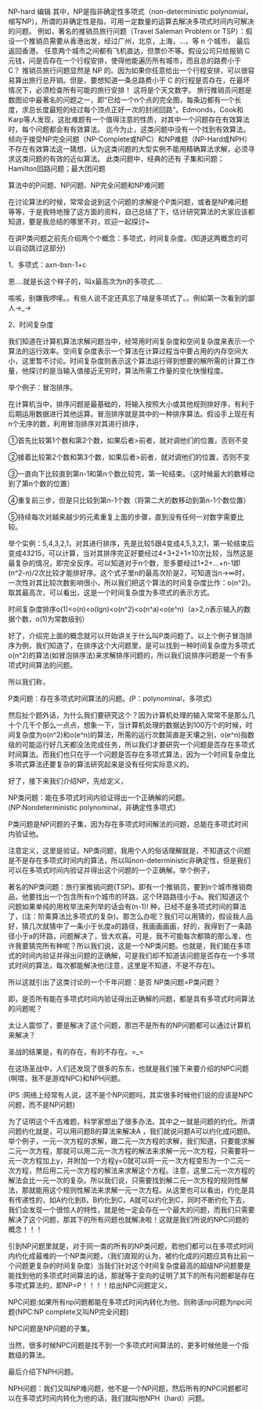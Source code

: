 NP-hard
编辑
其中，NP是指非确定性多项式（non-deterministic polynomial，缩写NP）。所谓的非确定性是指，可用一定数量的运算去解决多项式时间内可解决的问题。
例如，著名的推销员旅行问题（Travel Saleman Problem or TSP）：假设一个推销员需要从香港出发，经过广州，北京，上海，…，等 n 个城市， 最后返回香港。 任意两个城市之间都有飞机直达，但票价不等。假设公司只给报销 C 元钱，问是否存在一个行程安排，使得他能遍历所有城市，而且总的路费小于 C？
推销员旅行问题显然是 NP 的。因为如果你任意给出一个行程安排，可以很容易算出旅行总开销。但是，要想知道一条总路费小于 C 的行程是否存在，在最坏情况下，必须检查所有可能的旅行安排！ 这将是个天文数字。
旅行推销员问题是数图论中最著名的问题之一，即“已给一个n个点的完全图，每条边都有一个长度，求总长度最短的经过每个顶点正好一次的封闭回路”。Edmonds，Cook和Karp等人发现，这批难题有一个值得注意的性质，对其中一个问题存在有效算法时，每个问题都会有有效算法。
迄今为止，这类问题中没有一个找到有效算法。倾向于接受NP完全问题（NP-Complete或NPC）和NP难题（NP-Hard或NPH）不存在有效算法这一猜想，认为这类问题的大型实例不能用精确算法求解，必须寻求这类问题的有效的近似算法。
此类问题中，经典的还有 子集和问题； Hamilton回路问题；最大团问题


算法中的P问题、NP问题、NP完全问题和NP难问题





在讨论算法的时候，常常会说到这个问题的求解是个P类问题，或者是NP难问题等等，于是我特地搜了这方面的资料，自己总结了下，估计研究算法的大家应该都知道，要是我总结的哪里不对，欢迎一起探讨~



在讲P类问题之前先介绍两个个概念：多项式，时间复杂度。(知道这两概念的可以自动跳过这部分)

1、多项式：axn-bxn-1+c

恩....就是长这个样子的，叫x最高次为n的多项式....

咳咳，别嫌我啰嗦。。有些人说不定还真忘了啥是多项式了。。例如第一次看到的鄙人→_→

2、时间复杂度

我们知道在计算机算法求解问题当中，经常用时间复杂度和空间复杂度来表示一个算法的运行效率。空间复杂度表示一个算法在计算过程当中要占用的内存空间大小，这里暂不讨论。时间复杂度则表示这个算法运行得到想要的解所需的计算工作量，他探讨的是当输入值接近无穷时，算法所需工作量的变化快慢程度。

举个例子：冒泡排序。

在计算机当中，排序问题是最基础的，将输入按照大小或其他规则排好序，有利于后期运用数据进行其他运算。冒泡排序就是其中的一种排序算法。假设手上现在有n个无序的数，利用冒泡排序对其进行排序，

①首先比较第1个数和第2个数，如果后者>前者，就对调他们的位置，否则不变

②接着比较第2个数和第3个数，如果后者>前者，就对调他们的位置，否则不变

③一直向下比较直到第n-1和第n个数比较完，第一轮结束。（这时候最大的数移动到了第n个数的位置）

④重复前三步，但是只比较到第n-1个数（将第二大的数移动到第n-1个数位置）

⑤持续每次对越来越少的元素重复上面的步骤，直到没有任何一对数字需要比较。

举个实例：5,4,3,2,1，对其进行排序，先是比较5跟4变成4,5,3,2,1，第一轮结束后变成43215，可以计算，当对其排序完正好要经过4+3+2+1=10次比较，当然这是最复杂的情况，即完全反序。可以知道对于n个数，至多要经过1+2+...+n-1即(n^2-n)/2次比较才能排好序。这个式子里n的最高次阶是2，可知道当n→∞时，一次性对其比较次数影响很小，所以我们把这个算法的时间复杂度比作：o(n^2)。取其最高次，可以看出，这是一个时间复杂度为多项式的表示方式。

时间复杂度排序o(1)<o(n)<o(lgn)<o(n^2)<o(n^a)<o(e^n)（a>2,n表示输入的数据个数，o(1)为常数级别）



好了，介绍完上面的概念就可以开始讲关于什么叫P类问题了。以上个例子冒泡排序为例，我们知道了，在排序这个大问题里，是可以找到一种时间复杂度为多项式o(n^2)的算法(如冒泡排序法)来求解排序问题的，所以我们说排序问题是一个有多项式时间算法的问题。

所以我们称，

P类问题：存在多项式时间算法的问题。(P：polynominal，多项式)



然后扯个题外话，为什么我们要研究这个？因为计算机处理的输入常常不是那么几十个几千个那么一点点，想象一下，当计算机处理的数据达到100万个的时候，时间复杂度为o(n^2)和o(e^n)的算法，所需的运行次数简直是天壤之别，o(e^n)指数级的可能运行好几天都没法完成任务，所以我们才要研究一个问题是否存在多项式时间算法。而我们也只在乎一个问题是否存在多项式算法，因为一个时间复杂度比多项式算法还要复杂的算法研究起来是没有任何实际意义的。



好了，接下来我们介绍NP，先给定义，

NP类问题：能在多项式时间内验证得出一个正确解的问题。(NP:Nondeterministic polynominal，非确定性多项式)

P类问题是NP问题的子集，因为存在多项式时间解法的问题，总能在多项式时间内验证他。



注意定义，这里是验证。NP类问题，我用个人的俗话理解就是，不知道这个问题是不是存在多项式时间内的算法，所以叫non-deterministic非确定性，但是我们可以在多项式时间内验证并得出这个问题的一个正确解。举个例子，

著名的NP类问题：旅行家推销问题(TSP)。即有一个推销员，要到n个城市推销商品，他要找出一个包含所有n个城市的环路，这个环路路径小于a。我们知道这个问题如果单纯的用枚举法来列举的话会有(n-1)! 种，已经不是多项式时间的算法了，(注：阶乘算法比多项式的复杂)。那怎么办呢？我们可以用猜的，假设我人品好，猜几次就猜中了一条小于长度a的路径，我画画画画，好的，我得到了一条路径小于a的环路，问题解决了，皆大欢喜。可是，我不可能每次都猜的那么准，也许我要猜完所有种呢？所以我们说，这是一个NP类问题。也就是，我们能在多项式的时间内验证并得出问题的正确解，可是我们却不知道该问题是否存在一个多项式时间的算法，每次都能解决他(注意，这里是不知道，不是不存在)。

所以这就引出了这类讨论的一个千年问题：是否 NP类问题=P类问题？

即，是否所有能在多项式时间内验证得出正确解的问题，都是具有多项式时间算法的问题呢？

太让人震惊了，要是解决了这个问题，那岂不是所有的NP问题都可以通过计算机来解决？



圣战的结果是，有的存在，有的不存在。=_=

在这场圣战中，人们还发现了很多的东东，也就是我们接下来要介绍的NPC问题(啊喂，我不是游戏NPC)和NPH问题。

(PS :网络上经常有人说，这不是个NP问题吗，其实很多时候他们说的应该是NPC问题，而不是NP问题)

为了证明这个千古难题，科学家想出了很多办法。其中之一就是问题的约化。所谓问题约化就是，可以用问题B的算法来解决A ，我们就说问题A可以约化成问题B。举个例子，一元一次方程的求解，跟二元一次方程的求解，我们知道，只要能求解二元一次方程，那就可以用二元一次方程的解法来求解一元一次方程，只需要将一元一次方程加上y，并附加一个方程y=0就可以将一元一次方程变形为一个二元一次方程，然后用二元一次方程的解法来求解这个方程。注意，这里二元一次方程的解法会比一元一次的复杂。所以我们说，只需要找到解二元一次方程的规则性解法，那就能用这个规则性解法来求解一元一次方程。从这里也可以看出，约化是具有传递性的，如A约化到B，B约化到C，A就可以约化到C，同时不断约化下去，我们会发现一个很惊人的特性，就是他一定会存在一个最大的问题，而我们只需要解决了这个问题，那其下的所有问题也就解决啦！这就是我们所说的NPC问题的概念！！！

引到NP问题里就是，对于同一类的所有的NP类问题，若他们都可以在多项式时间内约化成最难的一个NP类问题，（我们直观的认为，被约化成的问题应具有比前一个问题更复杂的时间复杂度）当我们针对这个时间复杂度最高的超级NP问题要是能找到他的多项式时间算法的话，那就等于变向的证明了其下的所有问题都是存在多项式算法的，即NP=P！！！！给出NPC问题定义，

NPC问题:如果所有np问题都能在多项式时间内转化为他，则称该np问题为npc问题(NPC:NP complete又叫NP完全问题)

NPC问题是NP问题的子集。



当然，很多时候NPC问题是找不到一个多项式时间算法的，更多时候他是一个指数级的算法。



最后介绍下NPH问题。

NPH问题：我们又叫NP难问题，他不是一个NP问题，然后所有的NPC问题都可以在多项式时间内转化为他的话，我们就叫他NPH（hard）问题。


